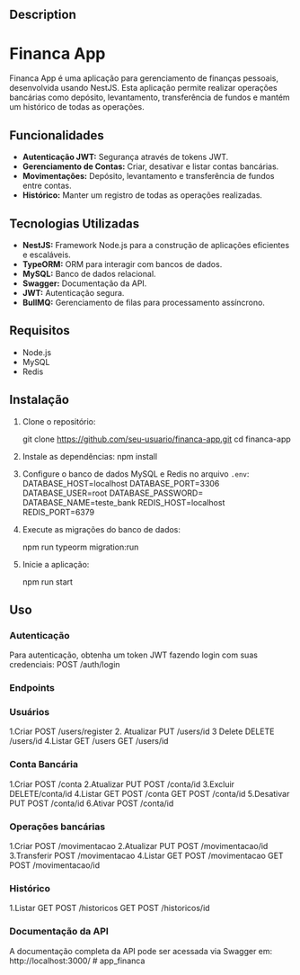 

## Description

# Financa App

Financa App é uma aplicação para gerenciamento de finanças pessoais, desenvolvida usando NestJS. Esta aplicação permite realizar operações bancárias como depósito, levantamento, transferência de fundos e mantém um histórico de todas as operações.

## Funcionalidades

- **Autenticação JWT:** Segurança através de tokens JWT.
- **Gerenciamento de Contas:** Criar, desativar e listar contas bancárias.
- **Movimentações:** Depósito, levantamento e transferência de fundos entre contas.
- **Histórico:** Manter um registro de todas as operações realizadas.

## Tecnologias Utilizadas

- **NestJS:** Framework Node.js para a construção de aplicações eficientes e escaláveis.
- **TypeORM:** ORM para interagir com bancos de dados.
- **MySQL:** Banco de dados relacional.
- **Swagger:** Documentação da API.
- **JWT:** Autenticação segura.
- **BullMQ:** Gerenciamento de filas para processamento assíncrono.

## Requisitos

- Node.js
- MySQL
- Redis
## Instalação

1. Clone o repositório:

    git clone https://github.com/seu-usuario/financa-app.git
    cd financa-app

2. Instale as dependências:
    npm install
  
3. Configure o banco de dados MySQL e Redis no arquivo `.env`:
    DATABASE_HOST=localhost
    DATABASE_PORT=3306
    DATABASE_USER=root
    DATABASE_PASSWORD=
    DATABASE_NAME=teste_bank
    REDIS_HOST=localhost
    REDIS_PORT=6379
  
4. Execute as migrações do banco de dados:

    npm run typeorm migration:run

5. Inicie a aplicação:
    
    npm run start
  

## Uso

### Autenticação

Para autenticação, obtenha um token JWT fazendo login com suas credenciais:
POST /auth/login
### Endpoints
### Usuários
1.Criar
POST /users/register
2. Atualizar 
PUT /users/id
3 Delete
DELETE /users/id
4.Listar 
GET /users
GET /users/id
### Conta Bancária
1.Criar
POST /conta
2.Atualizar
PUT POST /conta/id
3.Excluir
DELETE/conta/id
4.Listar
GET POST /conta
GET POST /conta/id
5.Desativar 
PUT POST /conta/id
6.Ativar
POST /conta/id
### Operações bancárias
1.Criar
POST /movimentacao
2.Atualizar
PUT POST /movimentacao/id
3.Transferir
 POST /movimentacao
4.Listar
GET POST /movimentacao
GET POST /movimentacao/id
### Histórico
1.Listar
GET POST /historicos
GET POST /historicos/id
### Documentação da API
A documentação completa da API pode ser acessada via Swagger em:
http://localhost:3000/
#   a p p _ f i n a n c a  
 